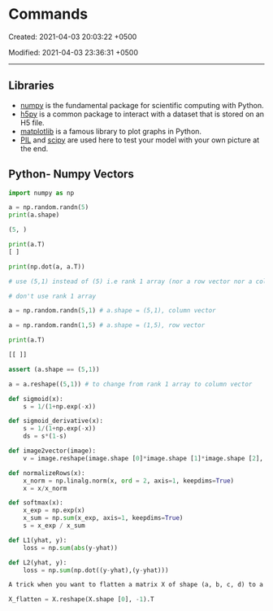 # Commands

Created: 2021-04-03 20:03:22 +0500

Modified: 2021-04-03 23:36:31 +0500

---

## Libraries

- [numpy](https://idrgfain.labs.coursera.org/notebooks/Week%202/Logistic%20Regression%20as%20a%20Neural%20Network/www.numpy.org) is the fundamental package for scientific computing with Python.
- [h5py](http://www.h5py.org/) is a common package to interact with a dataset that is stored on an H5 file.
- [matplotlib](http://matplotlib.org/) is a famous library to plot graphs in Python.
- [PIL](http://www.pythonware.com/products/pil/) and [scipy](https://www.scipy.org/) are used here to test your model with your own picture at the end.

## Python- Numpy Vectors

```python
import numpy as np

a = np.random.randn(5)
print(a.shape)

(5, )

print(a.T)
[ ]

print(np.dot(a, a.T))

# use (5,1) instead of (5) i.e rank 1 array (nor a row vector nor a column vector)

# don't use rank 1 array

a = np.random.randn(5,1) # a.shape = (5,1), column vector

a = np.random.randn(1,5) # a.shape = (1,5), row vector

print(a.T)

[[ ]]

assert (a.shape == (5,1))

a = a.reshape((5,1)) # to change from rank 1 array to column vector

def sigmoid(x):
    s = 1/(1+np.exp(-x))

def sigmoid_derivative(x):
    s = 1/(1+np.exp(-x))
    ds = s*(1-s)

def image2vector(image):
    v = image.reshape(image.shape [0]*image.shape [1]*image.shape [2], 1)

def normalizeRows(x):
    x_norm = np.linalg.norm(x, ord = 2, axis=1, keepdims=True)
    x = x/x_norm

def softmax(x):
    x_exp = np.exp(x)
    x_sum = np.sum(x_exp, axis=1, keepdims=True)
    s = x_exp / x_sum

def L1(yhat, y):
    loss = np.sum(abs(y-yhat))

def L2(yhat, y):
    loss = np.sum(np.dot((y-yhat),(y-yhat)))

A trick when you want to flatten a matrix X of shape (a, b, c, d) to a matrix X_flatten of shape (b∗∗c∗∗d, a) is to use:

X_flatten = X.reshape(X.shape [0], -1).T
```
